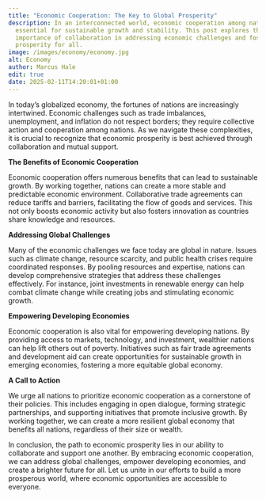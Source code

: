 ```yaml
---
title: "Economic Cooperation: The Key to Global Prosperity"
description: In an interconnected world, economic cooperation among nations is
  essential for sustainable growth and stability. This post explores the
  importance of collaboration in addressing economic challenges and fostering
  prosperity for all.
image: /images/economy/economy.jpg
alt: Economy
author: Marcus Hale
edit: true
date: 2025-02-11T14:20:01+01:00
---
```

In today’s globalized economy, the fortunes of nations are increasingly intertwined. Economic challenges such as trade imbalances, unemployment, and inflation do not respect borders; they require collective action and cooperation among nations. As we navigate these complexities, it is crucial to recognize that economic prosperity is best achieved through collaboration and mutual support.

**The Benefits of Economic Cooperation**

Economic cooperation offers numerous benefits that can lead to sustainable growth. By working together, nations can create a more stable and predictable economic environment. Collaborative trade agreements can reduce tariffs and barriers, facilitating the flow of goods and services. This not only boosts economic activity but also fosters innovation as countries share knowledge and resources.

**Addressing Global Challenges**

Many of the economic challenges we face today are global in nature. Issues such as climate change, resource scarcity, and public health crises require coordinated responses. By pooling resources and expertise, nations can develop comprehensive strategies that address these challenges effectively. For instance, joint investments in renewable energy can help combat climate change while creating jobs and stimulating economic growth.

**Empowering Developing Economies**

Economic cooperation is also vital for empowering developing nations. By providing access to markets, technology, and investment, wealthier nations can help lift others out of poverty. Initiatives such as fair trade agreements and development aid can create opportunities for sustainable growth in emerging economies, fostering a more equitable global economy.

**A Call to Action**

We urge all nations to prioritize economic cooperation as a cornerstone of their policies. This includes engaging in open dialogue, forming strategic partnerships, and supporting initiatives that promote inclusive growth. By working together, we can create a more resilient global economy that benefits all nations, regardless of their size or wealth.

In conclusion, the path to economic prosperity lies in our ability to collaborate and support one another. By embracing economic cooperation, we can address global challenges, empower developing economies, and create a brighter future for all. Let us unite in our efforts to build a more prosperous world, where economic opportunities are accessible to everyone.
